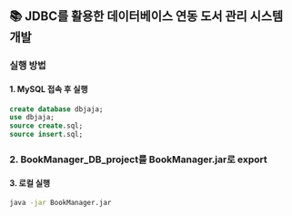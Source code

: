 ## 📚 JDBC를 활용한 데이터베이스 연동 도서 관리 시스템 개발 ##

### 실행 방법 ###

#### 1. MySQL 접속 후 실행

```sql
create database dbjaja;
use dbjaja;
source create.sql;
source insert.sql;
```

### 2. BookManager_DB_project를 BookManager.jar로 export

#### 3. 로컬 실행

```bash
java -jar BookManager.jar
```
